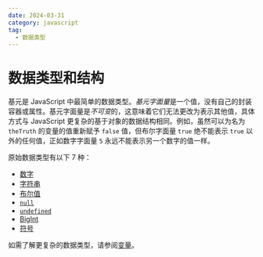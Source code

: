 ```yaml
---
date: 2024-03-31
category: javascript
tag:
  - 数据类型
---
```

# 数据类型和结构

基元是 JavaScript 中最简单的数据类型。*基元字面量*是一个值，没有自己的封装容器或属性。基元字面量是*不可变*的，这意味着它们无法更改为表示其他值，具体方式与 JavaScript 更复杂的基于对象的数据结构相同。例如，虽然可以为名为 `theTruth` 的变量的值重新赋予 `false` 值，但布尔字面量 `true` 绝不能表示 `true` 以外的任何值，正如数字字面量 `5` 永远不能表示另一个数字的值一样。

原始数据类型有以下 7 种：

* [数字](/web/javascript/data-types/number)
* [字符串](/web/javascript/data-types/string)
* [布尔值](/web/javascript/data-types/boolean)
* [`null`](/web/javascript/data-types/null-undefined#null)
* [`undefined`](/web/javascript/data-types/null-undefined#undefined)
* [BigInt](/web/javascript/data-types/bigint)
* [符号](/web/javascript/data-types/symbol)

如需了解更复杂的数据类型，请参阅[变量](/web/javascript/data-types/variable)。
